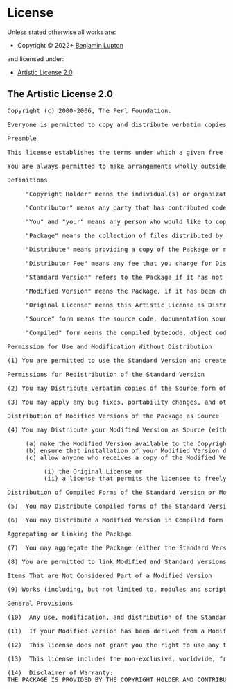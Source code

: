 <!-- LICENSEFILE/ -->

<h1>License</h1>

Unless stated otherwise all works are:

<ul><li>Copyright &copy; 2022+ <a href="https://github.com/balupton">Benjamin Lupton</a></li></ul>

and licensed under:

<ul><li><a href="http://spdx.org/licenses/Artistic-2.0.html">Artistic License 2.0</a></li></ul>

<h2>The Artistic License 2.0</h2>

<pre>
Copyright (c) 2000-2006, The Perl Foundation.

Everyone is permitted to copy and distribute verbatim copies of this license document, but changing it is not allowed.

Preamble

This license establishes the terms under which a given free software Package may be copied, modified, distributed, and/or redistributed. The intent is that the Copyright Holder maintains some artistic control over the development of that Package while still keeping the Package available as open source and free software.

You are always permitted to make arrangements wholly outside of this license directly with the Copyright Holder of a given Package.  If the terms of this license do not permit the full use that you propose to make of the Package, you should contact the Copyright Holder and seek a different licensing arrangement.

Definitions

     "Copyright Holder" means the individual(s) or organization(s) named in the copyright notice for the entire Package.

     "Contributor" means any party that has contributed code or other material to the Package, in accordance with the Copyright Holder's procedures.

     "You" and "your" means any person who would like to copy, distribute, or modify the Package.

     "Package" means the collection of files distributed by the Copyright Holder, and derivatives of that collection and/or of those files. A given Package may consist of either the Standard Version, or a Modified Version.

     "Distribute" means providing a copy of the Package or making it accessible to anyone else, or in the case of a company or organization, to others outside of your company or organization.

     "Distributor Fee" means any fee that you charge for Distributing this Package or providing support for this Package to another party.  It does not mean licensing fees.

     "Standard Version" refers to the Package if it has not been modified, or has been modified only in ways explicitly requested by the Copyright Holder.

     "Modified Version" means the Package, if it has been changed, and such changes were not explicitly requested by the Copyright Holder.

     "Original License" means this Artistic License as Distributed with the Standard Version of the Package, in its current version or as it may be modified by The Perl Foundation in the future.

     "Source" form means the source code, documentation source, and configuration files for the Package.

     "Compiled" form means the compiled bytecode, object code, binary, or any other form resulting from mechanical transformation or translation of the Source form.

Permission for Use and Modification Without Distribution

(1) You are permitted to use the Standard Version and create and use Modified Versions for any purpose without restriction, provided that you do not Distribute the Modified Version.

Permissions for Redistribution of the Standard Version

(2) You may Distribute verbatim copies of the Source form of the Standard Version of this Package in any medium without restriction, either gratis or for a Distributor Fee, provided that you duplicate all of the original copyright notices and associated disclaimers.  At your discretion, such verbatim copies may or may not include a Compiled form of the Package.

(3) You may apply any bug fixes, portability changes, and other modifications made available from the Copyright Holder.  The resulting Package will still be considered the Standard Version, and as such will be subject to the Original License.

Distribution of Modified Versions of the Package as Source

(4) You may Distribute your Modified Version as Source (either gratis or for a Distributor Fee, and with or without a Compiled form of the Modified Version) provided that you clearly document how it differs from the Standard Version, including, but not limited to, documenting any non-standard features, executables, or modules, and provided that you do at least ONE of the following:

     (a) make the Modified Version available to the Copyright Holder of the Standard Version, under the Original License, so that the Copyright Holder may include your modifications in the Standard Version.
     (b) ensure that installation of your Modified Version does not prevent the user installing or running the Standard Version. In addition, the Modified Version must bear a name that is different from the name of the Standard Version.
     (c) allow anyone who receives a copy of the Modified Version to make the Source form of the Modified Version available to others under

          (i) the Original License or
          (ii) a license that permits the licensee to freely copy, modify and redistribute the Modified Version using the same licensing terms that apply to the copy that the licensee received, and requires that the Source form of the Modified Version, and of any works derived from it, be made freely available in that license fees are prohibited but Distributor Fees are allowed.

Distribution of Compiled Forms of the Standard Version or Modified Versions without the Source

(5)  You may Distribute Compiled forms of the Standard Version without the Source, provided that you include complete instructions on how to get the Source of the Standard Version.  Such instructions must be valid at the time of your distribution.  If these instructions, at any time while you are carrying out such distribution, become invalid, you must provide new instructions on demand or cease further distribution. If you provide valid instructions or cease distribution within thirty days after you become aware that the instructions are invalid, then you do not forfeit any of your rights under this license.

(6)  You may Distribute a Modified Version in Compiled form without the Source, provided that you comply with Section 4 with respect to the Source of the Modified Version.

Aggregating or Linking the Package

(7)  You may aggregate the Package (either the Standard Version or Modified Version) with other packages and Distribute the resulting aggregation provided that you do not charge a licensing fee for the Package.  Distributor Fees are permitted, and licensing fees for other components in the aggregation are permitted. The terms of this license apply to the use and Distribution of the Standard or Modified Versions as included in the aggregation.

(8) You are permitted to link Modified and Standard Versions with other works, to embed the Package in a larger work of your own, or to build stand-alone binary or bytecode versions of applications that include the Package, and Distribute the result without restriction, provided the result does not expose a direct interface to the Package.

Items That are Not Considered Part of a Modified Version

(9) Works (including, but not limited to, modules and scripts) that merely extend or make use of the Package, do not, by themselves, cause the Package to be a Modified Version.  In addition, such works are not considered parts of the Package itself, and are not subject to the terms of this license.

General Provisions

(10)  Any use, modification, and distribution of the Standard or Modified Versions is governed by this Artistic License. By using, modifying or distributing the Package, you accept this license. Do not use, modify, or distribute the Package, if you do not accept this license.

(11)  If your Modified Version has been derived from a Modified Version made by someone other than you, you are nevertheless required to ensure that your Modified Version complies with the requirements of this license.

(12)  This license does not grant you the right to use any trademark, service mark, tradename, or logo of the Copyright Holder.

(13)  This license includes the non-exclusive, worldwide, free-of-charge patent license to make, have made, use, offer to sell, sell, import and otherwise transfer the Package with respect to any patent claims licensable by the Copyright Holder that are necessarily infringed by the Package. If you institute patent litigation (including a cross-claim or counterclaim) against any party alleging that the Package constitutes direct or contributory patent infringement, then this Artistic License to you shall terminate on the date that such litigation is filed.

(14)  Disclaimer of Warranty:
THE PACKAGE IS PROVIDED BY THE COPYRIGHT HOLDER AND CONTRIBUTORS "AS IS" AND WITHOUT ANY EXPRESS OR IMPLIED WARRANTIES. THE IMPLIED WARRANTIES OF MERCHANTABILITY, FITNESS FOR A PARTICULAR PURPOSE, OR NON-INFRINGEMENT ARE DISCLAIMED TO THE EXTENT PERMITTED BY YOUR LOCAL LAW. UNLESS REQUIRED BY LAW, NO COPYRIGHT HOLDER OR CONTRIBUTOR WILL BE LIABLE FOR ANY DIRECT, INDIRECT, INCIDENTAL, OR CONSEQUENTIAL DAMAGES ARISING IN ANY WAY OUT OF THE USE OF THE PACKAGE, EVEN IF ADVISED OF THE POSSIBILITY OF SUCH DAMAGE.
</pre>

<!-- /LICENSEFILE -->
